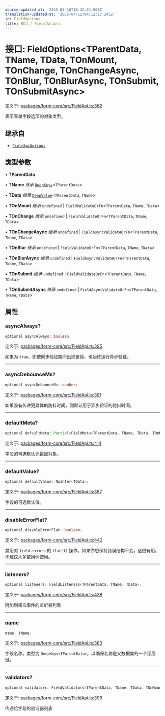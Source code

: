 ```yaml
---
source-updated-at: '2025-03-16T18:32:04.000Z'
translation-updated-at: '2025-04-12T04:12:17.245Z'
id: FieldOptions
title: 接口 / FieldOptions
---
```

# 接口: FieldOptions\<TParentData, TName, TData, TOnMount, TOnChange, TOnChangeAsync, TOnBlur, TOnBlurAsync, TOnSubmit, TOnSubmitAsync\>

定义于: [packages/form-core/src/FieldApi.ts:362](https://github.com/TanStack/form/blob/main/packages/form-core/src/FieldApi.ts#L362)

表示表单字段选项的对象类型。

## 继承自

- [`FieldApiOptions`](fieldapioptions.md)

## 类型参数

• **TParentData**

• **TName** *继承* [`DeepKeys`](../type-aliases/deepkeys.md)\<`TParentData`\>

• **TData** *继承* [`DeepValue`](../type-aliases/deepvalue.md)\<`TParentData`, `TName`\>

• **TOnMount** *继承* `undefined` \| `FieldValidateOrFn`\<`TParentData`, `TName`, `TData`\>

• **TOnChange** *继承* `undefined` \| `FieldValidateOrFn`\<`TParentData`, `TName`, `TData`\>

• **TOnChangeAsync** *继承* `undefined` \| `FieldAsyncValidateOrFn`\<`TParentData`, `TName`, `TData`\>

• **TOnBlur** *继承* `undefined` \| `FieldValidateOrFn`\<`TParentData`, `TName`, `TData`\>

• **TOnBlurAsync** *继承* `undefined` \| `FieldAsyncValidateOrFn`\<`TParentData`, `TName`, `TData`\>

• **TOnSubmit** *继承* `undefined` \| `FieldValidateOrFn`\<`TParentData`, `TName`, `TData`\>

• **TOnSubmitAsync** *继承* `undefined` \| `FieldAsyncValidateOrFn`\<`TParentData`, `TName`, `TData`\>

## 属性

### asyncAlways?

```ts
optional asyncAlways: boolean;
```

定义于: [packages/form-core/src/FieldApi.ts:395](https://github.com/TanStack/form/blob/main/packages/form-core/src/FieldApi.ts#L395)

如果为 `true`，即使同步验证期间出现错误，也始终运行异步验证。

***

### asyncDebounceMs?

```ts
optional asyncDebounceMs: number;
```

定义于: [packages/form-core/src/FieldApi.ts:391](https://github.com/TanStack/form/blob/main/packages/form-core/src/FieldApi.ts#L391)

如果没有传递更具体的防抖时间，则默认用于异步验证的防抖时间。

***

### defaultMeta?

```ts
optional defaultMeta: Partial<FieldMeta<TParentData, TName, TData, TOnMount, TOnChange, TOnChangeAsync, TOnBlur, TOnBlurAsync, TOnSubmit, TOnSubmitAsync, any, any, any, any, any, any, any>>;
```

定义于: [packages/form-core/src/FieldApi.ts:414](https://github.com/TanStack/form/blob/main/packages/form-core/src/FieldApi.ts#L414)

字段的可选默认元数据对象。

***

### defaultValue?

```ts
optional defaultValue: NoInfer<TData>;
```

定义于: [packages/form-core/src/FieldApi.ts:387](https://github.com/TanStack/form/blob/main/packages/form-core/src/FieldApi.ts#L387)

字段的可选默认值。

***

### disableErrorFlat?

```ts
optional disableErrorFlat: boolean;
```

定义于: [packages/form-core/src/FieldApi.ts:442](https://github.com/TanStack/form/blob/main/packages/form-core/src/FieldApi.ts#L442)

禁用对 `field.errors` 的 `flat(1)` 操作。如果你想保持错误结构不变，这很有用。不建议大多数用例使用。

***

### listeners?

```ts
optional listeners: FieldListeners<TParentData, TName, TData>;
```

定义于: [packages/form-core/src/FieldApi.ts:438](https://github.com/TanStack/form/blob/main/packages/form-core/src/FieldApi.ts#L438)

附加到相应事件的监听器列表

***

### name

```ts
name: TName;
```

定义于: [packages/form-core/src/FieldApi.ts:383](https://github.com/TanStack/form/blob/main/packages/form-core/src/FieldApi.ts#L383)

字段名称。类型为 `DeepKeys<TParentData>`，以确保名称是父数据集的一个深层键。

***

### validators?

```ts
optional validators: FieldValidators<TParentData, TName, TData, TOnMount, TOnChange, TOnChangeAsync, TOnBlur, TOnBlurAsync, TOnSubmit, TOnSubmitAsync>;
```

定义于: [packages/form-core/src/FieldApi.ts:399](https://github.com/TanStack/form/blob/main/packages/form-core/src/FieldApi.ts#L399)

传递给字段的验证器列表
